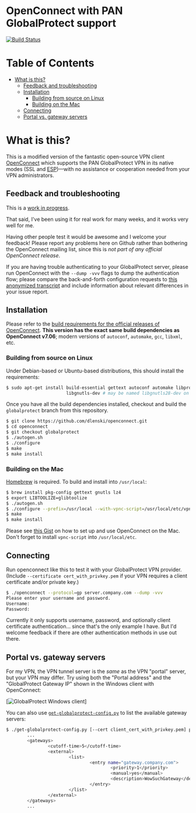 # OpenConnect with PAN GlobalProtect support

[![Build Status](https://api.travis-ci.org/dlenski/openconnect.png)](https://travis-ci.org/dlenski/openconnect)

# Table of Contents

   * [What is this?](#what-is-this)
      * [Feedback and troubleshooting](#feedback-and-troubleshooting)
      * [Installation](#installation)
         * [Building from source on Linux](#building-from-source-on-linux)
         * [Building on the Mac](#building-on-the-mac)
      * [Connecting](#connecting)
      * [Portal vs. gateway servers](#portal-vs-gateway-servers)

# What is this?

This is a modified version of the fantastic open-source VPN client
[OpenConnect](https://www.infradead.org/openconnect) which supports the
PAN GlobalProtect VPN in its native modes (SSL and
[ESP](http://wikipedia.org/wiki/Encapsulating_Security_Payload))—with
no assistance or cooperation needed from your VPN administrators.

## Feedback and troubleshooting

This is a [work in progress](http://lists.infradead.org/pipermail/openconnect-devel/2016-October/004035.html).

That said, I've been using it for real work for many weeks, and it works very well for me.

Having other people test it would be awesome and I welcome your
feedback! Please report any problems here on Github rather than
bothering the OpenConnect mailing list, since this is *not part of any
official OpenConnect release*.

If you are having trouble
authenticating to your GlobalProtect server, please run OpenConnect
with the `--dump -vvv` flags to dump the authentication flow; please
compare the back-and-forth configuration requests to [this anonymized
transcript](PAN_GlobalProtect_protocol_doc.md)
and include information about relevant differences in your issue
report.

## Installation

Please refer to the [build requirements for the official releases of OpenConnect](https://www.infradead.org/openconnect/building.html). **This version has the exact same build dependencies as OpenConnect v7.06**; modern versions of `autoconf`, `automake`, `gcc`, `libxml`, etc.

### Building from source on Linux

Under Debian-based or Ubuntu-based distributions, this should install the requirements:

```sh
$ sudo apt-get install build-essential gettext autoconf automake libproxy-dev libxml2-dev libtool vpnc-scripts pkg-config \
                       libgnutls-dev # may be named libgnutls28-dev on some recent Debian/Ubuntu-based distros

```

Once you have all the build dependencies installed, checkout and build the `globalprotect` branch from this repository.

```sh
$ git clone https://github.com/dlenski/openconnect.git
$ cd openconnect
$ git checkout globalprotect
$ ./autogen.sh
$ ./configure
$ make
$ make install
```

### Building on the Mac

[Homebrew](https://brew.sh) is required. To build and install into `/usr/local`:

```sh
$ brew install pkg-config gettext gnutls lz4
$ export LIBTOOLIZE=glibtoolize
$ ./autogen.sh
$ ./configure --prefix=/usr/local --with-vpnc-script=/usr/local/etc/vpnc-script --disable-nls
$ make
$ make install
```

Please see [this Gist](https://gist.github.com/moklett/3170636) on how to set up and use OpenConnect on the Mac. Don't forget to install `vpnc-script` into `/usr/local/etc`.

## Connecting

Run openconnect like this to test it with your GlobalProtect VPN
provider. (Include `--certificate cert_with_privkey.pem` if your VPN
requires a client certificate and/or private key.)

```sh
$ ./openconnect --protocol=gp server.company.com --dump -vvv
Please enter your username and password.
Username:
Password:
```

Currently it only supports username, password, and optionally client
certificate authentication… since that's the only example I have. But
I'd welcome feedback if there are other authentication methods in use
out there.

## Portal vs. gateway servers

For my VPN, the VPN tunnel server is the *same* as the VPN "portal"
server, but your VPN may differ. Try using both the "Portal address"
and the "GlobalProtect Gateway IP" shown in the Windows client with
OpenConnect:

[![GlobalProtect Windows client](https://i.stack.imgur.com/2JC9T.png)]

You can also use [`get-globalprotect-config.py`](get-globalprotect-config.py) to list the available gateway servers:

```sh
$ ./get-globalprotect-config.py [--cert client_cert_with_privkey.pem] portal.company.com
        ...
        <gateways>
                <cutoff-time>5</cutoff-time>
                <external>
                        <list>
                                <entry name="gateway.company.com">
                                        <priority>1</priority>
                                        <manual>yes</manual>
                                        <description>WowSuchGateway</description>
                                </entry>
                        </list>
                </external>
        </gateways>
        ...
```
